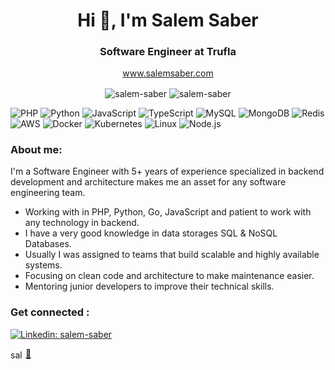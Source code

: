 <h1 align="center">Hi 👋, I'm Salem Saber</h1>
<h3 align="center">Software Engineer at Trufla</h3> 

<p align="center"><a href="https://salemsaber.com/" target="blank">www.salemsaber.com</a></p>
<p align="center">
  <img align="center" src="https://github-readme-stats.vercel.app/api?username=salem-saber&show_icons=true&hide_border=true" alt="salem-saber" />
  <img align="center" src="https://github-readme-stats-eight-theta.vercel.app/api/top-langs/?username=salem-saber&layout=compact&langs_count=8&hide_border=true" alt="salem-saber" />
</p>



![PHP](https://img.shields.io/badge/-PHP-FFF?&logo=PHP)
![Python](https://img.shields.io/badge/-Python-FFF?&logo=Python)
![JavaScript](https://img.shields.io/badge/-JavaScript-FFF?&logo=JavaScript)
![TypeScript](https://img.shields.io/badge/-TypeScript-FFF?&logo=TypeScript)
![MySQL](https://img.shields.io/badge/-MySQL-FFF?&logo=MySQL)
![MongoDB](https://img.shields.io/badge/-MongoDB-FFF?&logo=MongoDB)
![Redis](https://img.shields.io/badge/-Redis-FFF?&logo=Redis)
![AWS](https://img.shields.io/badge/-AWS-FFF?&logo=Amazon-AWS&logoColor=F90)
![Docker](https://img.shields.io/badge/-Docker-FFF?&logo=Docker)
![Kubernetes](https://img.shields.io/badge/-Kubernetes-FFF?&logo=Kubernetes)
![Linux](https://img.shields.io/badge/-Linux-FFF?&logo=Linux)
![Node.js](https://img.shields.io/badge/-Node.js-FFF?&logo=node.js)

<h3 align="left">About me:</h3>
<p align="left">I'm a Software Engineer with 5+ years of experience specialized in backend development and architecture makes me an asset for any software engineering team.</p>
<ul>
  <li>Working with in PHP, Python, Go, JavaScript and patient to work with any technology in backend.</li>
  <li>I have a very good knowledge in data storages SQL & NoSQL Databases.</li>
  <li>Usually I was assigned to teams that build scalable and highly available systems.</li>
  <li>Focusing on clean code and architecture to make maintenance easier.</li>
  <li>Mentoring junior developers to improve their technical skills.</li>
</ul>

<h3 align="left">Get connected :</h3>
<p align="left">

[![Linkedin: salem-saber](https://img.shields.io/badge/-SalemSaber-blue?style=flat-square&logo=Linkedin&logoColor=white&link=https://https://www.linkedin.com/in/salem-saber/)](https://www.linkedin.com/in/salem-saber/)

<a href="https://linkedin.com/in/salem-saber" target="blank"><img align="center" src="https://raw.githubusercontent.com/rahuldkjain/github-profile-readme-generator/master/src/images/icons/Social/linked-in-alt.svg" alt="salem-saber" height="15" width="20" /></a>
<a href="mailto:salem.saber97@gmail.com" target="blank">:email:</a>
</p>


